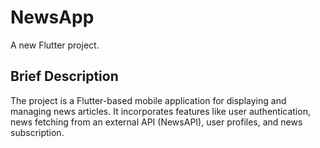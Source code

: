 # NewsApp

A new Flutter project.

## Brief Description

The project is a Flutter-based mobile application for displaying and managing news articles. It incorporates features like user authentication, news fetching from an external API (NewsAPI), user profiles, and news subscription.

